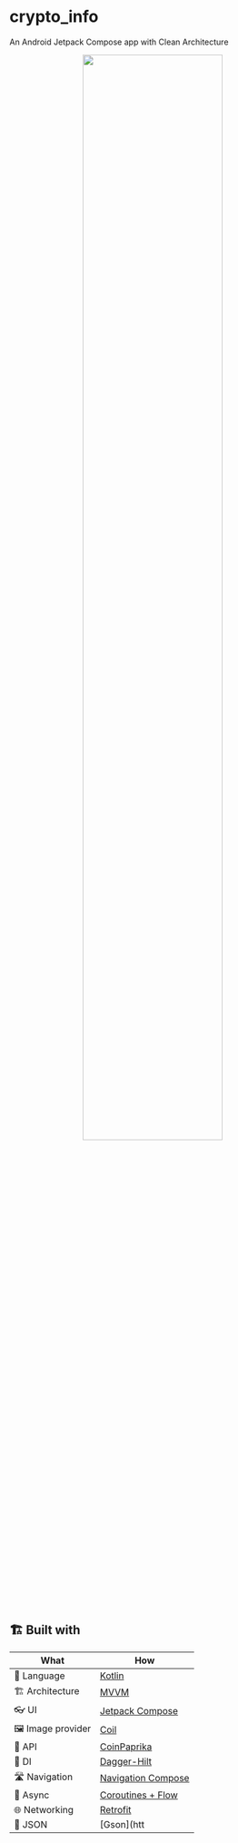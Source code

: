 # crypto_info
An Android Jetpack Compose app with Clean Architecture

<center> <img src="https://user-images.githubusercontent.com/48637183/148700654-f5d10436-be66-4e75-bfea-ad979cfdf7ea.jpeg" width="70%"></img> </center>

## 🏗️️ Built with

| What                    | How                        |
|----------------         |------------------------------    |
| 📝  Language            | [Kotlin](https://kotlinlang.org/)                            |
| 🏗  Architecture        | [MVVM](https://en.wikipedia.org/wiki/Model%E2%80%93view%E2%80%93viewmodel)                            |
| 👓  UI                  | [Jetpack Compose](https://developer.android.com/jetpack/compose)                                      |
| 🖼️  Image provider      | [Coil](https://github.com/coil-kt/coil)                                      |
| 🧠  API                 | [CoinPaprika](https://api.coinpaprika.com/)                            |
| 💉  DI                  | [Dagger-Hilt](https://dagger.dev/hilt/)                        |
| 🛣️  Navigation  | [Navigation Compose](https://developer.android.com/jetpack/compose/navigation)                        |
| 🌊  Async               | [Coroutines + Flow](https://kotlinlang.org/docs/coroutines-overview.html)                |
| 🌐  Networking          | [Retrofit](https://github.com/square/retrofit)                        |
| 📄  JSON                | [Gson](htt